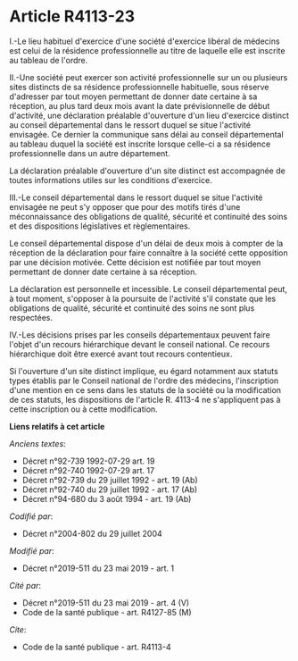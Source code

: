 # Article R4113-23

I.-Le lieu habituel d'exercice d'une société d'exercice libéral de médecins est celui de la résidence professionnelle au
titre de laquelle elle est inscrite au tableau de l'ordre. 

II.-Une société peut exercer son activité professionnelle sur un ou plusieurs sites distincts de sa résidence professionnelle
habituelle, sous réserve d'adresser par tout moyen permettant de donner date certaine à sa réception, au plus tard deux mois
avant la date prévisionnelle de début d'activité, une déclaration préalable d'ouverture d'un lieu d'exercice distinct au
conseil départemental dans le ressort duquel se situe l'activité envisagée. Ce dernier la communique sans délai au conseil
départemental au tableau duquel la société est inscrite lorsque celle-ci a sa résidence professionnelle dans un autre
département. 

La déclaration préalable d'ouverture d'un site distinct est accompagnée de toutes informations utiles sur les conditions
d'exercice. 

III.-Le conseil départemental dans le ressort duquel se situe l'activité envisagée ne peut s'y opposer que pour des motifs
tirés d'une méconnaissance des obligations de qualité, sécurité et continuité des soins et des dispositions législatives et
règlementaires. 

Le conseil départemental dispose d'un délai de deux mois à compter de la réception de la déclaration pour faire connaître à
la société cette opposition par une décision motivée. Cette décision est notifiée par tout moyen permettant de donner date
certaine à sa réception. 

La déclaration est personnelle et incessible. Le conseil départemental peut, à tout moment, s'opposer à la poursuite de
l'activité s'il constate que les obligations de qualité, sécurité et continuité des soins ne sont plus respectées. 

IV.-Les décisions prises par les conseils départementaux peuvent faire l'objet d'un recours hiérarchique devant le conseil
national. Ce recours hiérarchique doit être exercé avant tout recours contentieux. 

Si l'ouverture d'un site distinct implique, eu égard notamment aux statuts types établis par le Conseil national de l'ordre
des médecins, l'inscription d'une mention en ce sens dans les statuts de la société ou la modification de ces statuts, les
dispositions de l'article R. 4113-4 ne s'appliquent pas à cette inscription ou à cette modification.

**Liens relatifs à cet article**

_Anciens textes_:

  - Décret n°92-739 1992-07-29 art. 19
  - Décret n°92-740 1992-07-29 art. 17
  - Décret n°92-739 du 29 juillet 1992 - art. 19 (Ab)
  - Décret n°92-740 du 29 juillet 1992 - art. 17 (Ab)
  - Décret n°94-680 du 3 août 1994 - art. 19 (Ab)

_Codifié par_:

  - Décret n°2004-802 du 29 juillet 2004

_Modifié par_:

  - Décret n°2019-511 du 23 mai 2019 - art. 1

_Cité par_:

  - Décret n°2019-511 du 23 mai 2019 - art. 4 (V)
  - Code de la santé publique - art. R4127-85 (M)

_Cite_:

  - Code de la santé publique - art. R4113-4
